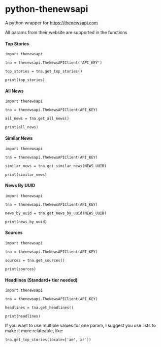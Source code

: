 # python-thenewsapi
A python wrapper for https://thenewsapi.com

All params from their website are supported in the functions

#### Top Stories
```
import thenewsapi

tna = thenewsapi.TheNewsAPIClient('API_KEY')
    
top_stories = tna.get_top_stories()
    
print(top_stories)
```
#### All News
```
import thenewsapi

tna = thenewsapi.TheNewsAPIClient(API_KEY)
    
all_news = tna.get_all_news()
    
print(all_news)
```
#### Similar News
```
import thenewsapi

tna = thenewsapi.TheNewsAPIClient(API_KEY)
    
similar_news = tna.get_similar_news(NEWS_UUID)
    
print(similar_news)
```
#### News By UUID
```
import thenewsapi

tna = thenewsapi.TheNewsAPIClient(API_KEY)
    
news_by_uuid = tna.get_news_by_uuid(NEWS_UUID)
    
print(news_by_uuid)
```
#### Sources
```
import thenewsapi

tna = thenewsapi.TheNewsAPIClient(API_KEY)
    
sources = tna.get_sources()
    
print(sources)
```
#### Headlines (Standard+ tier needed)
```
import thenewsapi

tna = thenewsapi.TheNewsAPIClient(API_KEY)
    
headlines = tna.get_headlines()
    
print(headlines)
```
If you want to use multiple values for one param, I suggest you use lists to make it more relateable, like:
```
tna.get_top_stories(locale=['ae','ar'])
```
